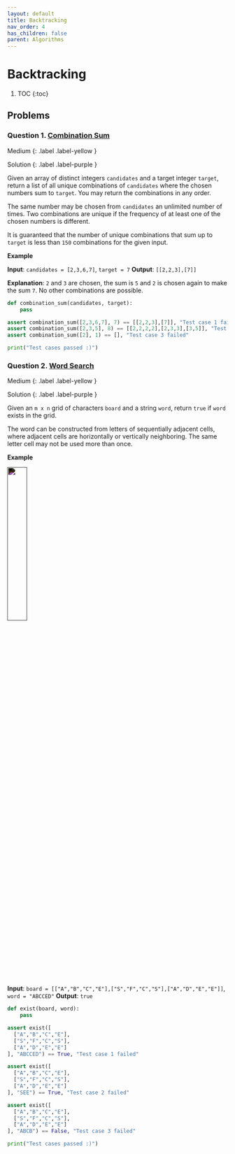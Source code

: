 ```yaml
---
layout: default
title: Backtracking
nav_order: 4
has_children: false
parent: Algorithms
---
```


# Backtracking

1. TOC
{:toc}

<!-- 
	Letter Combinations of a Phone Number
	Solution
	Medium

	Combination Sum III
	Solution
	Medium -->

## Problems

### **Question 1**. [Combination Sum](https://leetcode.com/problems/combination-sum/description/)

Medium
{: .label .label-yellow }

Solution
{: .label .label-purple }

Given an array of distinct integers `candidates` and a target integer `target`, return a list of all unique combinations of `candidates` where the chosen numbers sum to `target`. You may return the combinations in any order.

The same number may be chosen from `candidates` an unlimited number of times. Two combinations are unique if the frequency of at least one of the chosen numbers is different.

It is guaranteed that the number of unique combinations that sum up to `target` is less than `150` combinations for the given input.

**Example**

**Input**: `candidates = [2,3,6,7]`, `target = 7` **Output**: `[[2,2,3],[7]]`

**Explanation**: `2` and `3` are chosen, the sum is `5` and `2` is chosen again to make the sum `7`. No other combinations are possible.

```python
def combination_sum(candidates, target):
	pass

assert combination_sum([2,3,6,7], 7) == [[2,2,3],[7]], "Test case 1 failed"
assert combination_sum([2,3,5], 8) == [[2,2,2,2],[2,3,3],[3,5]], "Test case 2 failed"
assert combination_sum([2], 1) == [], "Test case 3 failed"

print("Test cases passed :)")
```

### **Question 2**. [Word Search](https://leetcode.com/problems/word-search/description/)

Medium
{: .label .label-yellow }

Solution
{: .label .label-purple }

Given an `m x n` grid of characters `board` and a string `word`, return `true` if `word` exists in the grid.

The word can be constructed from letters of sequentially adjacent cells, where adjacent cells are horizontally or vertically neighboring. The same letter cell may not be used more than once.

**Example**

<img src="https://assets.leetcode.com/uploads/2020/11/04/word2.jpg" style="filter:invert(1);" width="30%">

**Input**: `board = [["A","B","C","E"],["S","F","C","S"],["A","D","E","E"]]`, `word = "ABCCED"` **Output**: `true`

```python
def exist(board, word):
	pass

assert exist([
  ["A","B","C","E"],
  ["S","F","C","S"],
  ["A","D","E","E"]
], "ABCCED") == True, "Test case 1 failed"

assert exist([
  ["A","B","C","E"],
  ["S","F","C","S"],
  ["A","D","E","E"]
], "SEE") == True, "Test case 2 failed"

assert exist([
  ["A","B","C","E"],
  ["S","F","C","S"],
  ["A","D","E","E"]
], "ABCB") == False, "Test case 3 failed"

print("Test cases passed :)")
```
